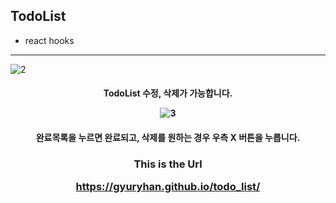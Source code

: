 ## TodoList
- react hooks

<hr>

![2](https://user-images.githubusercontent.com/66048317/95646560-999e5f80-0b04-11eb-8dcc-cb549273d685.png)

<h4 align="center"> TodoList 수정, 삭제가 가능합니다.
  
![3](https://user-images.githubusercontent.com/66048317/95646606-3bbe4780-0b05-11eb-9e80-3d699f801c53.png)

<h4 align="center"> 완료목록을 누르면 완료되고, 삭제를 원하는 경우 우측 X 버튼을 누릅니다.

<h3 align="center">This is the Url

https://gyuryhan.github.io/todo_list/



